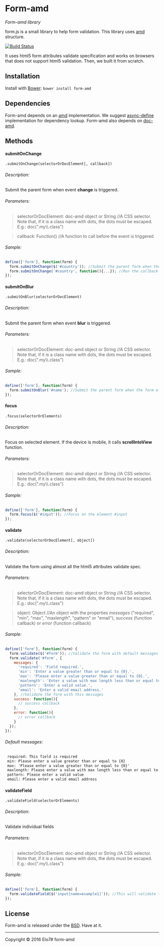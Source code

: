 # Form-amd

_Form-amd library_

form.js is a small library to help form validation. This library uses [amd](http://en.wikipedia.org/wiki/Asynchronous_module_definition) structure.

[![Build Status](https://travis-ci.org/elo7/form-amd.svg?branch=master)](https://travis-ci.org/elo7/form-amd)

It uses html5 form attributes validate specification and works on browsers that does not support html5 validation.
Then, we built it from scratch.

## Installation

Install with [Bower](http://bower.io): `bower install form-amd`

## Dependencies

Form-amd depends on an [amd](http://en.wikipedia.org/wiki/Asynchronous_module_definition) implementation. We suggest [async-define](https://gist.github.com/sergiolopes/5778124) implementation for dependency lookup.
Form-amd also depends on [doc-amd](https://github.com/elo7/doc-amd).

## Methods

#### submitOnChange
`.submitOnChange(selectorOrDocElement[, callback])`

###### Description:
Submit the parent form when event **change** is triggered.

###### Parameters:
> selectorOrDocElement: doc-amd object or String //A CSS selector. Note that, if it is a class name with dots, the dots must be escaped. E.g.: doc(".my\\\\.class")

> callback: Function() //A function to call before the event is triggered

###### Sample:
``` js
define(['form'], function(form) {
  form.submitOnChange($('#country')); //Submit the parent form when the country is selected
  form.submitOnChange('#country', function(){...}); //Run the callback function and then submit the parent form when the country is selected
});
```

#### submitOnBlur
`.submitOnBlur(selectorOrDocElement)`

###### Description:
Submit the parent form when event **blur** is triggered.

###### Parameters:
> selectorOrDocElement: doc-amd object or String //A CSS selector. Note that, if it is a class name with dots, the dots must be escaped. E.g.: doc(".my\\\\.class")

###### Sample:
``` js
define(['form'], function(form) {
  form.submitOnBlur('#name'); //Submit the parent form when the form element loses focus
});
```

#### focus
`.focus(selectorOrElements)`

###### Description:
Focus on selected element. If the device is mobile, it calls **scrollIntoView** function.

###### Parameters:
> selectorOrDocElement: doc-amd object or String //A CSS selector. Note that, if it is a class name with dots, the dots must be escaped. E.g.: doc(".my\\\\.class")

###### Sample:
``` js
define(['form'], function(form) {
  form.focus($('#input')); //Focus on the element #input
});
```

#### validate
`.validate(selectorOrDocElement[, object])`

###### Description:
Validate the form using almost all the html5 attributes validate spec.

###### Parameters:
> selectorOrDocElement: doc-amd object or String //A CSS selector. Note that, if it is a class name with dots, the dots must be escaped. E.g.: doc(".my\\\\.class")

> object: Object //An object with the properties _messages_ ("required", "min", "max", "maxlength", "pattern" or "email"), _success_ (function callback) or _error_ (function callback)

###### Sample:
``` js
define(['form'], function(form) {
  form.validate($('#form')); //Validate the form with default messages
  form.validate('#form', {
    messages: {
      'required': 'Field required.',
      'min': 'Enter a value greater than or equal to {0}.',
      'max': 'Please enter a value greater than or equal to {0}.',
      'maxlength': 'Enter a value with max length less than or equal to {0}.',
      'pattern': 'Enter a valid value.',
      'email': 'Enter a valid email address.'
    }, //Validate the form with this messages
    success: function(){
      // success callback
    },
    error: function(){
      // error callback
    }
  });
});
```

###### Default messages:
``` txt
 required: This field is required
 min: Please enter a value greater than or equal to {0}
 max: 'Please enter a value greater than or equal to {0}'
 maxlength: Please enter a value with max length less than or equal to {0}
 pattern: Please enter a valid value
 email: Please enter a valid email address
```

#### validateField
`.validateField(selectorOrElements)`

###### Description:
Validate individual fields

###### Parameters:
> selectorOrDocElement: doc-amd object or String //A CSS selector. Note that, if it is a class name with dots, the dots must be escaped. E.g.: doc(".my\\\\.class")

###### Sample:
``` js
define(['form'], function(form) {
  form.validateField($('input[name=example1]')); //This will validate the field with name 'example1' and it will show a error message.
});
```

## License

Form-amd is released under the [BSD](https://github.com/elo7/form-amd/blob/master/LICENSE). Have at it.

* * *

Copyright :copyright: 2016 Elo7# form-amd
